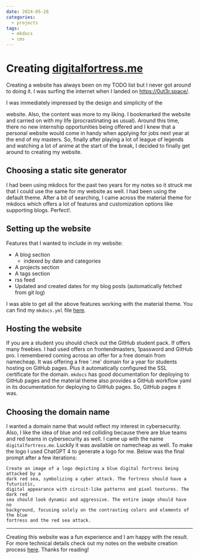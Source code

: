 ```yaml
---
date: 2024-05-28
categories:
  - projects
tags:
  - mkdocs
  - cms
---
```


# Creating [digitalfortress.me](https://digitalfortress.me)

Creating a website has always been on my TODO list but I never got around to
doing it. I was surfing the internet when I landed on <https://0ut3r.space/>.
<!-- stop --> I was immediately impressed by the design and simplicity of the
website. Also, the content was more to my liking. I bookmarked the website and
carried on with my life (procrastinating as usual). Around this time, there no
new internship opportunities being offered and I knew that a personal website
would come in handy when applying for jobs next year at the end of my masters.
So, finally after playing a lot of league of legends and watching a lot of anime
at the start of the break, I decided to finally get around to creating my
website.


## Choosing a static site generator

I had been using mkdocs for the past two years for my notes so it struck me that
I could use the same for my website as well. I had been using the default theme.
After a bit of searching, I came across the material theme for mkdocs which
offers a lot of features and customization options like supporting blogs.
Perfect!. 


## Setting up the website

Features that I wanted to include in my website:
- A blog section
  - indexed by date and categories
- A projects section
- A tags section
- rss feed
- Updated and created dates for my blog posts (automatically fetched from git
  log)

I was able to get all the above features working with the material theme. You
can find my `mkdocs.yml` file [here](https://github.com/rajguru7/rajguru7.github.io/blob/main/mkdocs.yml).

## Hosting the website

If you are a student you should check out the GitHub student pack. If offers
many freebies. I had used offers on frontendmasters, 1password and GitHub pro. I
remembered coming across an offer for a free domain from namecheap. It was
offering a free '.me' domain for a year for students hosting on GitHub pages.
Plus it automatically configured the SSL certificate for the domain. `mkdocs`
has good documentation for deploying to GitHub pages and the material theme also
provides a GitHub workflow yaml in its documentation for deploying to GitHub
pages. So, GitHub pages it was.

## Choosing the domain name

I wanted a domain name that would reflect my interest in cybersecurity. Also, I
like the idea of blue and red colliding because there are blue teams and red
teams in cybersecurity as well. I came up with the name `digitalfortress.me`.
Luckily it was available on namecheap as well. To make the logo I used ChatGPT 4
to generate a logo for me. Below was the final prompt after a few iterations:

```
Create an image of a logo depicting a blue digital fortress being attacked by a
dark red sea, symbolizing a cyber attack. The fortress should have a futuristic,
digital appearance with circuit-like patterns and pixel textures. The dark red
sea should look dynamic and aggressive. The entire image should have no
background, focusing solely on the contrasting colors and elements of the blue
fortress and the red sea attack.
```

---

Creating this website was a fun experience and I am happy with the result. For
more technical details check out my notes on the website creation process
[here](). Thanks for reading!
